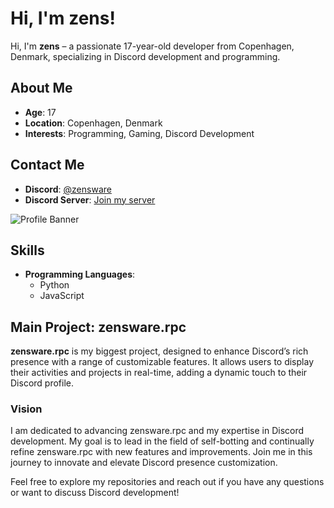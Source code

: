 # Hi, I'm zens!

Hi, I'm **zens** – a passionate 17-year-old developer from Copenhagen, Denmark, specializing in Discord development and programming.

## About Me

- **Age**: 17
- **Location**: Copenhagen, Denmark
- **Interests**: Programming, Gaming, Discord Development

## Contact Me

- **Discord**: [@zensware](https://discord.com/users/1017306008424566845)
- **Discord Server**: [Join my server](https://discord.com/stWgVnBgHq)

![Profile Banner](https://lanyard.cnrad.dev/api/1017306008424566845/)

## Skills

- **Programming Languages**:
  - Python
  - JavaScript

## Main Project: zensware.rpc

**zensware.rpc** is my biggest project, designed to enhance Discord’s rich presence with a range of customizable features. It allows users to display their activities and projects in real-time, adding a dynamic touch to their Discord profile.

### Vision

I am dedicated to advancing zensware.rpc and my expertise in Discord development. My goal is to lead in the field of self-botting and continually refine zensware.rpc with new features and improvements. Join me in this journey to innovate and elevate Discord presence customization.

Feel free to explore my repositories and reach out if you have any questions or want to discuss Discord development!
